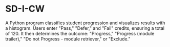 # SD-I-CW
A Python program classifies student progression and visualizes results with a histogram. Users enter "Pass," "Defer," and "Fail" credits, ensuring a total of 120. It then determines the outcome: "Progress," "Progress (module trailer)," "Do not Progress - module retriever," or "Exclude."
